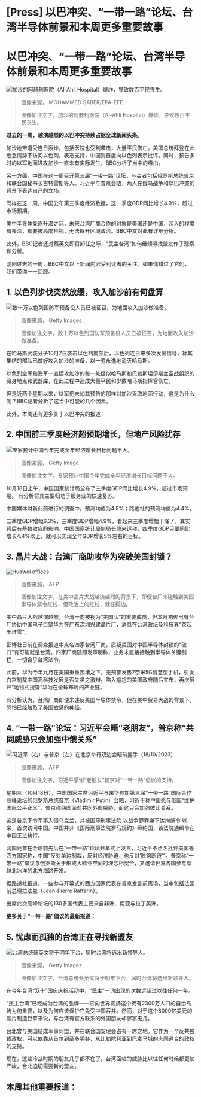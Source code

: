 # [Press] 以巴冲突、“一带一路”论坛、台湾半导体前景和本周更多重要故事

#  以巴冲突、“一带一路”论坛、台湾半导体前景和本周更多重要故事


![加沙的阿赫利医院（Al-Ahli Hospital）爆炸，导致数百平民丧生。](_131492045_5ae975ddf4daa5718028118e20a2e9fe5cc7c10e.jpg)

> 图像来源，  MOHAMMED SABER/EPA-EFE
>
> 图像加注文字，加沙的阿赫利医院（Al-Ahli Hospital）爆炸，导致数百平民丧生。

**过去的一周，越演越烈的以巴冲突持续占据全球新闻头条。**

加沙地带遭受连日轰炸，包括医院也受到袭击，大量平民伤亡。美国总统拜登在此危急情势下访问以色列，表态支持，中国则首度向以色列表示批评。同时，预告多时的以军地面进攻加沙一直未有实际发生，BBC分析了当中的缘由。

另一方面，中国在这一周召开第三届“一带一路”论坛，与会者包括俄罗斯总统普京和联合国秘书长古特雷斯等人。习近平与普京会晤，两人在俄乌战争和以巴冲突的背景下表达自己的立场。

同样在这一周，中国公布第三季度经济数据，这一季度GDP同比增长4.9%，超过市场预期。

美中半导体竞逐升温之际，未来台湾厂商合作的对象是美国还是中国，涉入的程度有多深，都要被高度检视，无法躲开区域政治。BBC中文对此有详细分析。

此外，BBC记者还对蔡英文即将卸任之际，“民主台湾”如何继续寻找盟友作了观察和分析。

刚刚过去的一周，BBC中文以上新闻内容受到读者的关注。如果你错过了它们，我们带你一一回顾。

##  1\. 以色列步伐突然放缓，攻入加沙前有何盘算

![数十万以色列国防军预备役人员已被征召，为地面攻入加沙做准备。](_131471461_gettyimages-1741519473.jpg)

> 图像来源，  Getty Images
>
> 图像加注文字，数十万以色列国防军预备役人员已被征召，为地面攻入加沙做准备。

在哈马斯武装分子10月7日袭击以色列南部后，以色列连日来多次发出信号，称其集结的部队已做好攻入加沙的准备，以一劳永逸地消灭哈马斯。

以色列空军和海军一直猛攻加沙的每一处疑似哈马斯和巴勒斯坦伊斯兰圣战组织的藏身地点和武器库，在此过程中造成大量平民和少数哈马斯指挥官伤亡。

但是近两个星期以来，以军仍未如其预告的那样对加沙采取地面行动，这是为什么呢？BBC记者分析了这当中可能的几个因素。

此外，本周还有更多关于以巴冲突的报道：

##  2\. 中国前三季度经济超预期增长，但地产风险犹存

![专家预计中国今年完成全年经济增长目标问题不大。](_131460843_67142515.jpg)

> 图像来源，  Getty Image
>
> 图像加注文字，专家预计中国今年完成全年经济增长目标问题不大。

10月18日上午，中国国家统计局公布了三季度GDP同比增长4.9%，超过市场预期。 有分析将其主要归功于服务业的快速复苏。

中国媒体财新此前进行的调查中，预测均值为4.5%；路透社的预测均值为4.4%。

二季度GDP增幅6.3%，三季度GDP增幅4.9%，看起来三季度增幅下降了，其实背后有基数效应的影响。中国国家统计局副局长盛来运称，四季度GDP只要同比增长4.4%以上，就可以实现全年GDP增长5%左右的目标。

##  3\. 晶片大战：台湾厂商助攻华为突破美国封锁？

![Huawei offices](_123618243_huaweigettyimages-1197009936.jpg)

> 图像来源，  AFP
>
> 图像加注文字，在美中晶片大战越演越烈的背景下，即便台厂未碰触到美国半导体禁令红线，但政治上的红线，就在脚边。

美中晶片大战越演越烈，台湾一向被视为“美国队”的重要成员，但本月初传出有台厂协助中国电子巨擘华为在广东深圳兴建晶片厂，消息在台湾政坛及科技界“卷起千堆雪”。

彭博社日前在调查报道中点名四家台湾厂商，质疑美国对中国半导体封锁的“破口”有可能就是台湾。四家厂商随即发声明称，业务未直接接触到半导体关键制程，一切合乎台湾法令。

此前，华为今年九月在美国重重围堵之下，无预警发售7奈米5G智慧型手机，引发白宫制裁中国高科技发展是否失灵之激辩。陷入尴尬的美国政府随后宣布，再次展开“地毯式搜查”华为在全球布局的产业链。

有分析认为，台湾厂商即便未违反美国半导体禁令，但在美中贸易大战的背景下，恐怕已经触及了美国敏感的神经。

##  4\. “一带一路”论坛：习近平会晤“老朋友”，普京称“共同威胁只会加强中俄关系”

![习近平（右）与普京（左）在北京举行双边会晤前握手（18/10/2023）](_131460883_gettyimages-1730511257.jpg)

> 图像来源，  AFP
>
> 图像加注文字，习近平感谢“老朋友”普京对“一带一路”倡议的支持。

星期三（10月18日），中国国家主席习近平与来华参加第三届“一带一路”国际合作高峰论坛的俄罗斯总统普京（Vladimir Putin）会晤，习近平称中国愿与俄国“维护国际公平正义”，普京称两国面对共同外部威胁，而这只会加强彼此关系。

这是普京下令军事入侵乌克兰，并被国际刑事法院 以战争罪罪嫌下达拘捕令  以来，首次访问中国。中国并非《国际刑事法院罗马规约》缔约国，该法院通缉令在中国无法执行。

两国元首在会晤前先后在“一带一路”论坛开幕式上发言，习近平不点名批评美国等西方国家称，中国“反对单边制裁，反对经济胁迫，也反对‘脱钩断链’”。普京称“一带一路”倡议与俄罗斯关于形成大欧亚空间的理念相契合，又邀请世界各国参与穿越北冰洋的北方海路开发。

据路透社报道，一些参与开幕式的西方国家代表在普京发言前离场，当中包括法国前总理拉法兰（Jean-Pierre Raffarin）。

出席此次高峰论坛的130多国代表主要来自非洲、南亚与拉丁美洲。

**更多关于“一带一路”倡议的最新报道：**

##  5\. 忧虑而孤独的台湾正在寻找新盟友

![台湾总统蔡英文将于明年下台，届时台湾将选出新领导人。](_131402164_gettyimages-1715816613.jpg)

> 图像来源，  Getty Images
>
> 图像加注文字，台湾总统蔡英文将于明年下台，届时台湾将选出新领导人。

在今年台湾“双十”国庆庆祝活动中，“民主”一词出现的次数远超过以往任何一年。

“民主台湾”已经成为台湾的品牌——它向世界宣扬这个拥有2300万人口的自治岛屿为何重要，以及为何应该保护它免受中国吞并。然而，对于这个8000亿美元的晶片制造巨擘来说，与台湾有官方联系的外国朋友却寥寥无几。

台北曾与美国结成军事同盟，并在联合国安理会占有一席之地。它作为一个反共独裁政权，可以依靠从首尔到圣多明各、从比勒陀利亚到巴拿马城的志同道合的政权的支持。

现在，这些冷战时期的朋友几乎都不在了。台湾面临的威胁比以往任何时候都更加严峻，台北迫切需要新的盟友。

##  本周其他重要报道：






